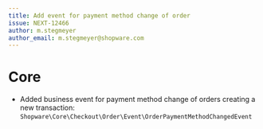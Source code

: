 ```yaml
---
title: Add event for payment method change of order
issue: NEXT-12466
author: m.stegmeyer
author_email: m.stegmeyer@shopware.com
---
```

# Core
* Added business event for payment method change of orders creating a new transaction: `Shopware\Core\Checkout\Order\Event\OrderPaymentMethodChangedEvent`

